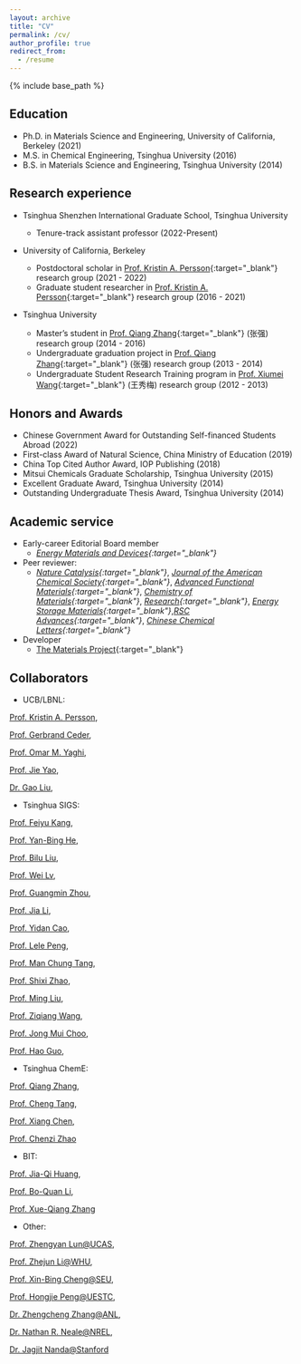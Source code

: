 ```yaml
---
layout: archive
title: "CV"
permalink: /cv/
author_profile: true
redirect_from:
  - /resume
---
```


{% include base_path %}

## Education
* Ph.D. in Materials Science and Engineering, University of California, Berkeley (2021)
* M.S. in Chemical Engineering, Tsinghua University (2016)
* B.S. in Materials Science and Engineering, Tsinghua University (2014)

## Research experience
* Tsinghua Shenzhen International Graduate School, Tsinghua University
  * Tenure-track assistant professor (2022-Present)

* University of California, Berkeley
  * Postdoctoral scholar in [Prof. Kristin A. Persson](https://perssongroup.lbl.gov/){:target="_blank"} research group (2021 - 2022)
  * Graduate student researcher in [Prof. Kristin A. Persson](https://perssongroup.lbl.gov/){:target="_blank"} research group (2016 - 2021)

* Tsinghua University
  * Master’s student in [Prof. Qiang Zhang](https://www.qianggroup.com/wp/en/home/){:target="_blank"} (张强) research group (2014 - 2016)
  * Undergraduate graduation project in [Prof. Qiang Zhang](https://www.qianggroup.com/wp/en/home/){:target="_blank"} (张强) research group (2013 - 2014)
  * Undergraduate Student Research Training program in [Prof. Xiumei Wang](https://www.mse.tsinghua.edu.cn/info/1024/1601.htm){:target="_blank"} (王秀梅) research group (2012 - 2013)

## Honors and Awards
* Chinese Government Award for Outstanding Self-financed Students Abroad (2022)
* First-class Award of Natural Science, China Ministry of Education (2019)
*	China Top Cited Author Award, IOP Publishing (2018)
*	Mitsui Chemicals Graduate Scholarship, Tsinghua University (2015)
*	Excellent Graduate Award, Tsinghua University (2014)
*	Outstanding Undergraduate Thesis Award, Tsinghua University (2014)
  
## Academic service
* Early-career Editorial Board member
  * *[Energy Materials and Devices](https://www.sciopen.com/journal/3005-3315){:target="_blank"}*
* Peer reviewer: 
  * *[Nature Catalysis](https://www.nature.com/natcatal/){:target="_blank"}*, *[Journal of the American Chemical Society](https://pubs.acs.org/journal/jacsat){:target="_blank"}*, *[Advanced Functional Materials](https://onlinelibrary.wiley.com/journal/16163028){:target="_blank"}*, *[Chemistry of Materials](https://pubs.acs.org/journal/cmatex){:target="_blank"}*, *[Research](https://spj.sciencemag.org/journals/research/){:target="_blank"}*, *[Energy Storage Materials](https://www.sciencedirect.com/journal/energy-storage-materials){:target="_blank"}*,*[RSC Advances](https://www.rsc.org/journals-books-databases/about-journals/rsc-advances/){:target="_blank"}*, *[Chinese Chemical Letters](https://www.journals.elsevier.com/chinese-chemical-letters/){:target="_blank"}*
* Developer
  * [The Materials Project](https://materialsproject.org/about){:target="_blank"}

## Collaborators
* UCB/LBNL:

[Prof. Kristin A. Persson](https://perssongroup.lbl.gov/), 

[Prof. Gerbrand Ceder](https://ceder.berkeley.edu/), 

[Prof. Omar M. Yaghi](https://chemistry.berkeley.edu/faculty/chem/yaghi), 

[Prof. Jie Yao](https://mse.berkeley.edu/people_new/yao/), 

[Dr. Gao Liu](https://eta.lbl.gov/people/gao-liu), 

* Tsinghua SIGS:

[Prof. Feiyu Kang](https://www.sigs.tsinghua.edu.cn/kfy_en/list.htm), 

[Prof. Yan-Bing He](https://www.sigs.tsinghua.edu.cn/hyb_en/list.htm), 

[Prof. Bilu Liu](https://www.sigs.tsinghua.edu.cn/lbl_en/list.htm), 

[Prof. Wei Lv](https://www.sigs.tsinghua.edu.cn/lw_en/list.htm), 

[Prof. Guangmin Zhou](https://www.sigs.tsinghua.edu.cn/zgm_en/list.htm), 

[Prof. Jia Li](https://www.sigs.tsinghua.edu.cn/lj_en/main.htm), 

[Prof. Yidan Cao](https://www.sigs.tsinghua.edu.cn/cyd_en/main.htm), 

[Prof. Lele Peng](https://www.sigs.tsinghua.edu.cn/pll_en/main.htm), 

[Prof. Man Chung Tang](https://www.sigs.tsinghua.edu.cn/dmc_en/main.htm), 

[Prof. Shixi Zhao](https://www.sigs.tsinghua.edu.cn/zsx/main.htm), 

[Prof. Ming Liu](https://www.sigs.tsinghua.edu.cn/lm/main.htm), 

[Prof. Ziqiang Wang](https://www.sigs.tsinghua.edu.cn/wzq/list.htm), 

[Prof. Jong Mui Choo](https://www.sigs.tsinghua.edu.cn/ymz_en/main.htm), 

[Prof. Hao Guo](https://www.sigs.tsinghua.edu.cn/gh_en/main.htm), 

* Tsinghua ChemE:

[Prof. Qiang Zhang](https://www.chemeng.tsinghua.edu.cn/info/1168/2609.htm), 

[Prof. Cheng Tang](https://www.chemeng.tsinghua.edu.cn/info/1162/3559.htm), 

[Prof. Xiang Chen](https://www.chemeng.tsinghua.edu.cn/info/1095/3612.htm), 

[Prof. Chenzi Zhao](https://www.chemeng.tsinghua.edu.cn/info/1168/3613.htm)

* BIT:

[Prof. Jia-Qi Huang](https://arims.bit.edu.cn/xztd/jsml1/clkxygc/ba6437f3b7c3454d9142a411c12afb1a.htm),

[Prof. Bo-Quan Li](https://arims.bit.edu.cn/xztd/jsml1/clkxygc/aaf6017b10874d6aae9213a51266dde0.htm), 

[Prof. Xue-Qiang Zhang](https://arims.bit.edu.cn/xztd/jsml1/clkxygc/d3dcff5d2b204b68924106af7f40ed35.htm)

* Other:

[Prof. Zhengyan Lun@UCAS](https://lungroup.github.io/), 

[Prof. Zhejun Li@WHU](http://jszy.whu.edu.cn/lizhejun/en/index.htm), 

[Prof. Xin-Bing Cheng@SEU](https://power.seu.edu.cn/cxb/list.htm), 

[Prof. Hongjie Peng@UESTC](https://faculty.uestc.edu.cn/penghongjie/en/index.htm), 

[Dr. Zhengcheng Zhang@ANL](https://www.anl.gov/profile/zhengcheng-zhang), 

[Dr. Nathan R. Neale@NREL](https://www.nrel.gov/research/staff/nathan-neale.html), 

[Dr. Jagjit Nanda@Stanford](https://www.ornl.gov/staff-profile/jagjit-nanda)

<script src="/assets/js/vanilla-back-to-top.min.js"></script>
<script>addBackToTop({
  diameter: 56,
  backgroundColor: '#ddd',
  textColor: '#003262'
})</script>
